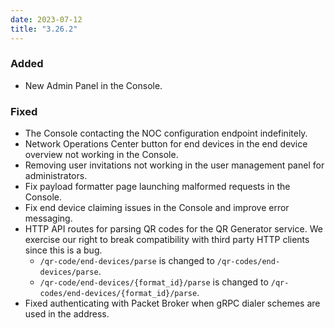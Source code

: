 ```yaml
---
date: 2023-07-12
title: "3.26.2"
---
```


### Added

- New Admin Panel in the Console.

### Fixed

- The Console contacting the NOC configuration endpoint indefinitely.
- Network Operations Center button for end devices in the end device overview not working in the Console.
- Removing user invitations not working in the user management panel for administrators.
- Fix payload formatter page launching malformed requests in the Console.
- Fix end device claiming issues in the Console and improve error messaging.
- HTTP API routes for parsing QR codes for the QR Generator service. We exercise our right to break compatibility with third party HTTP clients since this is a bug.
  - `/qr-code/end-devices/parse` is changed to `/qr-codes/end-devices/parse`.
  - `/qr-code/end-devices/{format_id}/parse` is changed to `/qr-codes/end-devices/{format_id}/parse`.
- Fixed authenticating with Packet Broker when gRPC dialer schemes are used in the address.